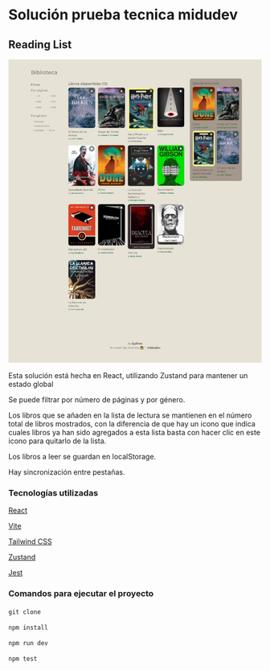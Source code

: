 # Solución prueba tecnica midudev

## Reading List

![Alt text](image.png)

Esta solución está hecha en React, utilizando Zustand para mantener un estado global

Se puede filtrar por número de páginas y por género.

Los libros que se añaden en la lista de lectura se mantienen en el número total de libros mostrados, con la diferencia de que hay un icono que indica cuales libros ya han sido agregados a esta lista basta con hacer clic en este icono para quitarlo de la lista.

Los libros a leer se guardan en localStorage.

Hay sincronización entre pestañas.

### Tecnologías utilizadas

[React](https://react.dev/)

[Vite](https://vitejs.dev/)

[Tailwind CSS](https://tailwindcss.com/)

[Zustand](https://zustand-demo.pmnd.rs/)

[Jest](https://jestjs.io/)

### Comandos para ejecutar el proyecto

`git clone`

`npm install`

`npm run dev`

`npm test`
